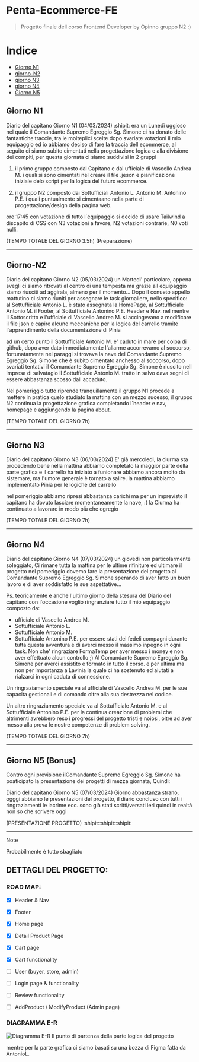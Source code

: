 # Penta-Ecommerce-FE
> Progetto finale dell corso Frontend Developer by Opinno gruppo N2 :)

# Indice
- [Giorno N1](#giornoN1)
- [giorno-N2](#GiornoN2)
- [giorno N3](#GiornoN3)
- [giorno N4](#maCheCazzoNeSo)
- [Giorno N5](#licenza)


## Giorno N1
Diario del capitano Giorno N1 (04/03/2024) :shipit:
era un Lunedì uggioso nel quale il Comandante Supremo Egreggio Sg. Simone ci ha donato delle fantastiche traccie,
tra le molteplici scelte dopo svariate votazioni il mio equipaggio ed io abbiamo deciso di fare la traccia dell ecommerce,
al seguito ci siamo subito cimentati nella progettazione logica e alla divisione dei compiti, per questa giornata ci siamo suddivisi in 2 gruppi

1)  il primo gruppo composto dal Capitano e dal ufficiale di Vascello Andrea M. i quali si sono cimentati nel creare il file .jeson e 
    pianificazione iniziale delo script per la logica del futuro ecommerce.

2)  il gruppo N2 composto dai Sottufficiali Antonio L. Antonio M. Antonino P.E. i quali puntualmente si cimentaano nella parte di
    progettazione/design della pagina web.

ore 17:45 con votazione di tutto l`equipaggio si decide di usare Tailwind a discapito di CSS con N3 votazioni a favore, N2 votazioni contrarie, N0 voti nulli.

(TEMPO TOTALE DEL GIORNO 3.5h) (Preparazione)
____________________________________________________________
## Giorno-N2
Diario del capitano Giorno N2 (05/03/2024)
un Martedi' particolare, appena svegli ci siamo ritrovati al centro di una tempesta ma grazie all equipaggio siamo riusciti ad aggirala, almeno per il momento...
Dopo il conueto appello mattutino ci siamo riuniti per assegnare le task giornaliere, nello specifico:
al Sottufficiale Antonio L. è stato assegnata la HomePage, al Sottufficiale Antonio M. il Footer, al Sottufficiale Antonino P.E.  Header e Nav.
nel mentre il Sottoscritto e l'ufficiale di Vascello Andrea M. si accingevano a modificare il file json e capire alcune meccaniche per la logica del carrello tramite l`apprendimento della documentazione di Pinia

ad un certo punto il Sottufficiale Antonio M. e' caduto in mare per colpa di github, dopo aver dato immediatamente l'allarme accorrevamo al soccorso, fortunatamente nei paraggi 
si trovava la nave del Comandante Supremo Egreggio Sg. Simone che è subito cimentato anchesso al soccorso, dopo svariati tentativi il Comandante Supremo Egreggio Sg. Simone è
riuscito nell impresa di salvatagio il Sottufficiale Antonio M. tratto in salvo dava segni di essere abbastanza scosso dall accaduto.

Nel pomeriggio tutto riprende tranquillamente il gruppo N1 procede a mettere in pratica quelo studiato la mattina con un mezzo sucesso,
il gruppo N2 continua la progettazione grafica completando l`header e nav, homepage e aggiungendo la pagina about.

(TEMPO TOTALE DEL GIORNO 7h)
 ____________________________________________________________
## Giorno N3
Diario del capitano Giorno N3 (06/03/2024)
E' già mercoledi, la ciurma sta procedendo bene nella mattina abbiamo completato la maggior parte della parte grafica e il carrello ha iniziato a funionare
abbiamo ancora molto da sistemare, ma l'umore generale è tornato a salire. la mattina abbiamo implementato Pinia per le logiche del carrello

nel pomeriggio abbiamo ripresi abbastanza carichi ma per un imprevisto il capitano ha dovuto lasciare momentaneamente la nave, :(
la Ciurma ha continuato a lavorare in modo più che egregio 

(TEMPO TOTALE DEL GIORNO 7h)
____________________________________________________________
## Giorno N4
Diario del capitano Giorno N4 (07/03/2024)
un giovedi non particolarmente soleggiato, Ci rimane tutta la mattina per le ultime rifiniture ed ultimare il progetto nel pomeriggio dovemo fare la presentazione del progetto 
al Comandante Supremo Egreggio Sg. Simone sperando di aver fatto un buon lavoro e di aver soddisfatto le sue aspettative... 

Ps. teoricamente è anche l'ultimo giorno della stesura del Diario del capitano con l'occasione voglio ringranziare tutto il mio equipaggio composto da:
- ufficiale di Vascello Andrea M.
- Sottufficiale Antonio L.
- Sottufficiale Antonio M.
- Sottufficiale Antonino P.E.
per essere stati dei fedeli compagni durante tutta questa avventura e di averci messo il massimo inpegno in ogni task.
Non che' ringraziare FormaTemp per aver messo i money e non aver effettuato alcun controllo ;)
Al Comandante Supremo Egreggio Sg. Simone per averci assistito e formato in tutto il corso.
e per ultima ma non per importanza a Lavinia la quale ci ha sostenuto ed aiutati a rialzarci in ogni caduta di connessione.

Un ringraziamento speciale va al ufficiale di Vascello Andrea M. per le sue capacita gestionali e di comando oltre alla sua destrezza nel codice.

Un altro ringraziamento speciale va al Sottufficiale Antonio M. e al Sottufficiale Antonino P.E. per la continua creazione di problemi che altrimenti avrebbero reso i progressi del
progetto tristi e noiosi, oltre ad aver messo alla prova le nostre competenze di problem solving.

(TEMPO TOTALE DEL GIORNO 7h)
 ____________________________________________________________
 
## Giorno N5 (Bonus)
 Contro ogni previsione ilComandante Supremo Egreggio Sg. Simone ha poaticipato la presentazione dei progetti di mezza giornata, Quindi:
 
 Diario del capitano Giorno N5 (07/03/2024)
 Giorno abbastanza strano, ogggi abbiamo le presentazioni del progetto, il diario concluso con tutti i ringraziamenti le lacrime ecc. sono già stati scritti/versati ieri quindi in realtà non so che scrivere oggi 

(PRESENTAZIONE PROGETTO) :shipit::shipit::shipit:
 ____________________________________________________________

> [!NOTE]
> Probabilmente è tutto sbagliato

## DETTAGLI DEL PROGETTO:


### ROAD MAP:
- [x] Header & Nav
- [x] Footer
- [x] Home page
- [x] Detail Product Page
- [x] Cart page
- [x] Cart functionality
- [ ] User (buyer, store, admin) 
- [ ] Login page & functionality
- [ ] Review functionality
- [ ] AddProduct / ModifyProduct (Admin page)


### DIAGRAMMA E-R
![Diagramma E-R](https://github.com/AntonioLicitra/Penta-Ecommerce-FE/assets/157693348/52097d7f-474f-4aea-9bb6-1315973c8b12)
Il punto di partenza della parte logica del progetto 

mentre per la parte grafica ci siamo basati su una bozza di Figma fatta da AntonioL.



